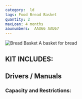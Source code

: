 ```yaml
---
category:  ld
tags: Food Bread Basket
quantity: 2
maxLoan: 4 months
aaunumbers:  AAU66 AAU67
---
```

![Bread Basket](bb.png)
A basket for bread
## KIT INCLUDES:

## Drivers / Manuals

### Capacity and Restrictions:
